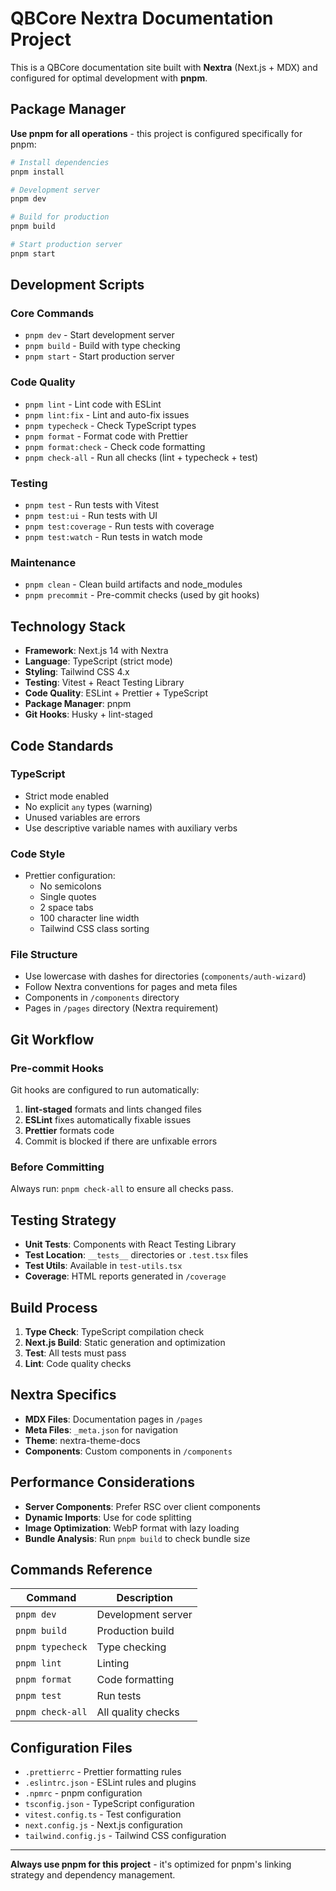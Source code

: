 # QBCore Nextra Documentation Project

This is a QBCore documentation site built with **Nextra** (Next.js + MDX) and configured for optimal development with **pnpm**.

## Package Manager

**Use pnpm for all operations** - this project is configured specifically for pnpm:

```bash
# Install dependencies
pnpm install

# Development server
pnpm dev

# Build for production
pnpm build

# Start production server
pnpm start
```

## Development Scripts

### Core Commands
- `pnpm dev` - Start development server
- `pnpm build` - Build with type checking
- `pnpm start` - Start production server

### Code Quality
- `pnpm lint` - Lint code with ESLint
- `pnpm lint:fix` - Lint and auto-fix issues
- `pnpm typecheck` - Check TypeScript types
- `pnpm format` - Format code with Prettier
- `pnpm format:check` - Check code formatting
- `pnpm check-all` - Run all checks (lint + typecheck + test)

### Testing
- `pnpm test` - Run tests with Vitest
- `pnpm test:ui` - Run tests with UI
- `pnpm test:coverage` - Run tests with coverage
- `pnpm test:watch` - Run tests in watch mode

### Maintenance
- `pnpm clean` - Clean build artifacts and node_modules
- `pnpm precommit` - Pre-commit checks (used by git hooks)

## Technology Stack

- **Framework**: Next.js 14 with Nextra
- **Language**: TypeScript (strict mode)
- **Styling**: Tailwind CSS 4.x
- **Testing**: Vitest + React Testing Library
- **Code Quality**: ESLint + Prettier + TypeScript
- **Package Manager**: pnpm
- **Git Hooks**: Husky + lint-staged

## Code Standards

### TypeScript
- Strict mode enabled
- No explicit `any` types (warning)
- Unused variables are errors
- Use descriptive variable names with auxiliary verbs

### Code Style
- Prettier configuration:
  - No semicolons
  - Single quotes
  - 2 space tabs
  - 100 character line width
  - Tailwind CSS class sorting

### File Structure
- Use lowercase with dashes for directories (`components/auth-wizard`)
- Follow Nextra conventions for pages and meta files
- Components in `/components` directory
- Pages in `/pages` directory (Nextra requirement)

## Git Workflow

### Pre-commit Hooks
Git hooks are configured to run automatically:
1. **lint-staged** formats and lints changed files
2. **ESLint** fixes automatically fixable issues
3. **Prettier** formats code
4. Commit is blocked if there are unfixable errors

### Before Committing
Always run: `pnpm check-all` to ensure all checks pass.

## Testing Strategy

- **Unit Tests**: Components with React Testing Library
- **Test Location**: `__tests__` directories or `.test.tsx` files
- **Test Utils**: Available in `test-utils.tsx`
- **Coverage**: HTML reports generated in `/coverage`

## Build Process

1. **Type Check**: TypeScript compilation check
2. **Next.js Build**: Static generation and optimization
3. **Test**: All tests must pass
4. **Lint**: Code quality checks

## Nextra Specifics

- **MDX Files**: Documentation pages in `/pages`
- **Meta Files**: `_meta.json` for navigation
- **Theme**: nextra-theme-docs
- **Components**: Custom components in `/components`

## Performance Considerations

- **Server Components**: Prefer RSC over client components
- **Dynamic Imports**: Use for code splitting
- **Image Optimization**: WebP format with lazy loading
- **Bundle Analysis**: Run `pnpm build` to check bundle size

## Commands Reference

| Command | Description |
|---------|-------------|
| `pnpm dev` | Development server |
| `pnpm build` | Production build |
| `pnpm typecheck` | Type checking |
| `pnpm lint` | Linting |
| `pnpm format` | Code formatting |
| `pnpm test` | Run tests |
| `pnpm check-all` | All quality checks |

## Configuration Files

- `.prettierrc` - Prettier formatting rules
- `.eslintrc.json` - ESLint rules and plugins
- `.npmrc` - pnpm configuration
- `tsconfig.json` - TypeScript configuration
- `vitest.config.ts` - Test configuration
- `next.config.js` - Next.js configuration
- `tailwind.config.js` - Tailwind CSS configuration

---

**Always use pnpm for this project** - it's optimized for pnpm's linking strategy and dependency management.